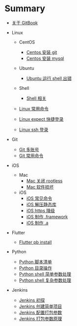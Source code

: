 # Summary

* [关于 GitBook](AboutGitBook.md)

* Linux
    * CentOS
        * [Centos 安装 git](linux/centos/InstallGit.md)
        * [Centos 安装 mysql](linux/centos/InstallMysql.md)
    * Ubuntu
        * [Ubuntu 运行 shell 出错](linux/ubuntu/RunShell.md)
    * Shell
        * [Shell 相关](linux/shell/AboutShell.md)
        
    * [Linux 常用命令](linux/CommonCommands.md)
    * [Linux expect 快捷登录](linux/Expect.md)
    * [Linux ssh 登录](linux/SSH.md)

* Git
    * [Git 多账号](git/MultipleAccounts.md)
    * [Git 常用命令](git/CommonCommands.md)

* iOS
    * Mac
        * [Mac 关闭 rootless](ios/mac/RootLess.md)
        * [Mac 软件损坏](ios/mac/SoftwareError.md)
    * iOS
        * [iOS 常见命令](ios/ios/CommonCommands.md)
        * [iOS 解压静态库](ios/ios/UnzipStaticLib.md)
        * [iOS https 降级](ios/ios/Https.md) 
        * [iOS 制作 .framework](ios/ios/CreateFramework.md)
        * [iOS 制作 .a](ios/ios/CreateA.md)

* Flutter
    * [Flutter pb install](flutter/InstallPb.md)

* Python
    * [Python 脚本清单](python/ScriptList.md)
    * [Python 目录操作](python/Dir.md)
    * [Python shell 简单参数处理](python/Param.md)
    * [Python shell 复杂参数处理](python/ParamFlag.md)

* Jenkins
    * [Jenkins 初探](jenkins/README.md)
    * [Jenkins 创建简单项目](jenkins/Chapter1.md)
    * [Jenkins 配置打包参数](jenkins/Chapter2.md)
    * [Jenkins 打包参数原理](jenkins/Chapter3.md)